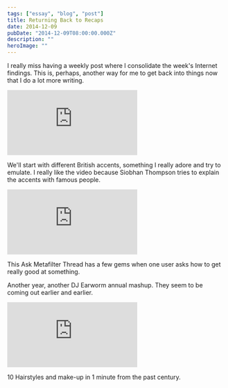 ```yaml
---
tags: ["essay", "blog", "post"]
title: Returning Back to Recaps
date: 2014-12-09
pubDate: "2014-12-09T08:00:00.000Z"
description: ""
heroImage: ""
---
```


I really miss having a weekly post where I consolidate the week's Internet findings. This is, perhaps, another way for me to get back into things now that I do a lot more writing.

<iframe
  class="aspect-video w-full my-2"
  src="https://www.youtube.com/embed/FyyT2jmVPAk"
  title="YouTube video player"
  frameborder="0"
  allow="accelerometer; autoplay; clipboard-write; encrypted-media; gyroscope; picture-in-picture; web-share"
  allowfullscreen></iframe>

We'll start with different British accents, something I really adore and try to emulate. I really like the video because Siobhan Thompson tries to explain the accents with famous people.

<iframe
  class="aspect-video w-full my-2"
  src="https://www.youtube.com/embed/BjYWwZYLYEs"
  title="YouTube video player"
  frameborder="0"
  allow="accelerometer; autoplay; clipboard-write; encrypted-media; gyroscope; picture-in-picture; web-share"
  allowfullscreen></iframe>

This Ask Metafilter Thread has a few gems when one user asks how to get really good at something.

Another year, another DJ Earworm annual mashup. They seem to be coming out earlier and earlier.

<iframe
  class="aspect-video w-full my-2"
  src="https://www.youtube.com/embed/LOyVvpXRX6w"
  title="YouTube video player"
  frameborder="0"
  allow="accelerometer; autoplay; clipboard-write; encrypted-media; gyroscope; picture-in-picture; web-share"
  allowfullscreen></iframe>

10 Hairstyles and make-up in 1 minute from the past century.
